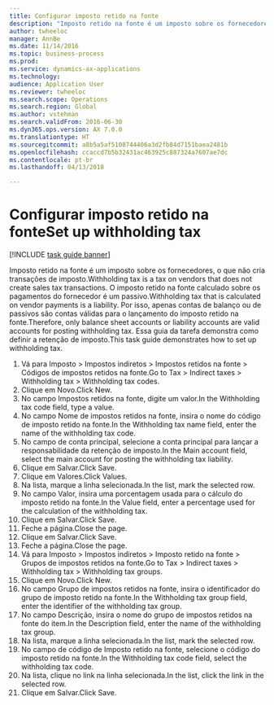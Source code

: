 ```yaml
--- 
title: Configurar imposto retido na fonte
description: "Imposto retido na fonte é um imposto sobre os fornecedores, o que não cria transações de imposto."
author: twheeloc
manager: AnnBe
ms.date: 11/14/2016
ms.topic: business-process
ms.prod: 
ms.service: dynamics-ax-applications
ms.technology: 
audience: Application User
ms.reviewer: twheeloc
ms.search.scope: Operations
ms.search.region: Global
ms.author: vstehman
ms.search.validFrom: 2016-06-30
ms.dyn365.ops.version: AX 7.0.0
ms.translationtype: HT
ms.sourcegitcommit: a8b5a5af5108744406a3d2fb84d7151baea2481b
ms.openlocfilehash: ccaccd7b5b32431ac463925c887324a7607ae7dc
ms.contentlocale: pt-br
ms.lasthandoff: 04/13/2018

---
```

# <a name="set-up-withholding-tax"></a><span data-ttu-id="33cd1-103">Configurar imposto retido na fonte</span><span class="sxs-lookup"><span data-stu-id="33cd1-103">Set up withholding tax</span></span>

[!INCLUDE [task guide banner](../../includes/task-guide-banner.md)]

<span data-ttu-id="33cd1-104">Imposto retido na fonte é um imposto sobre os fornecedores, o que não cria transações de imposto.</span><span class="sxs-lookup"><span data-stu-id="33cd1-104">Withholding tax is a tax on vendors that does not create sales tax transactions.</span></span> <span data-ttu-id="33cd1-105">O imposto retido na fonte calculado sobre os pagamentos do fornecedor é um passivo.</span><span class="sxs-lookup"><span data-stu-id="33cd1-105">Withholding tax that is calculated on vendor payments is a liability.</span></span> <span data-ttu-id="33cd1-106">Por isso, apenas contas de balanço ou de passivos são contas válidas para o lançamento do imposto retido na fonte.</span><span class="sxs-lookup"><span data-stu-id="33cd1-106">Therefore, only balance sheet accounts or liability accounts are valid accounts for posting withholding tax.</span></span> <span data-ttu-id="33cd1-107">Essa guia da tarefa demonstra como definir a retenção de imposto.</span><span class="sxs-lookup"><span data-stu-id="33cd1-107">This task guide demonstrates how to set up withholding tax.</span></span>

1. <span data-ttu-id="33cd1-108">Vá para Imposto > Impostos indiretos > Impostos retidos na fonte > Códigos de impostos retidos na fonte.</span><span class="sxs-lookup"><span data-stu-id="33cd1-108">Go to Tax > Indirect taxes > Withholding tax > Withholding tax codes.</span></span>
2. <span data-ttu-id="33cd1-109">Clique em Novo.</span><span class="sxs-lookup"><span data-stu-id="33cd1-109">Click New.</span></span>
3. <span data-ttu-id="33cd1-110">No campo Impostos retidos na fonte, digite um valor.</span><span class="sxs-lookup"><span data-stu-id="33cd1-110">In the Withholding tax code field, type a value.</span></span>
4. <span data-ttu-id="33cd1-111">No campo Nome de impostos retidos na fonte, insira o nome do código de imposto retido na fonte.</span><span class="sxs-lookup"><span data-stu-id="33cd1-111">In the Withholding tax name field, enter the name of the withholding tax code.</span></span>
5. <span data-ttu-id="33cd1-112">No campo de conta principal, selecione a conta principal para lançar a responsabilidade da retenção de imposto.</span><span class="sxs-lookup"><span data-stu-id="33cd1-112">In the Main account field, select the main account for posting the withholding tax liability.</span></span>
6. <span data-ttu-id="33cd1-113">Clique em Salvar.</span><span class="sxs-lookup"><span data-stu-id="33cd1-113">Click Save.</span></span>
7. <span data-ttu-id="33cd1-114">Clique em Valores.</span><span class="sxs-lookup"><span data-stu-id="33cd1-114">Click Values.</span></span>
8. <span data-ttu-id="33cd1-115">Na lista, marque a linha selecionada.</span><span class="sxs-lookup"><span data-stu-id="33cd1-115">In the list, mark the selected row.</span></span>
9. <span data-ttu-id="33cd1-116">No campo Valor, insira uma porcentagem usada para o cálculo do imposto retido na fonte.</span><span class="sxs-lookup"><span data-stu-id="33cd1-116">In the Value field, enter a percentage used for the calculation of the withholding tax.</span></span>
10. <span data-ttu-id="33cd1-117">Clique em Salvar.</span><span class="sxs-lookup"><span data-stu-id="33cd1-117">Click Save.</span></span>
11. <span data-ttu-id="33cd1-118">Feche a página.</span><span class="sxs-lookup"><span data-stu-id="33cd1-118">Close the page.</span></span>
12. <span data-ttu-id="33cd1-119">Clique em Salvar.</span><span class="sxs-lookup"><span data-stu-id="33cd1-119">Click Save.</span></span>
13. <span data-ttu-id="33cd1-120">Feche a página.</span><span class="sxs-lookup"><span data-stu-id="33cd1-120">Close the page.</span></span>
14. <span data-ttu-id="33cd1-121">Vá para Imposto > Impostos indiretos > Imposto retido na fonte > Grupos de impostos retidos na fonte.</span><span class="sxs-lookup"><span data-stu-id="33cd1-121">Go to Tax > Indirect taxes > Withholding tax > Withholding tax groups.</span></span>
15. <span data-ttu-id="33cd1-122">Clique em Novo.</span><span class="sxs-lookup"><span data-stu-id="33cd1-122">Click New.</span></span>
16. <span data-ttu-id="33cd1-123">No campo Grupo de impostos retidos na fonte, insira o identificador do grupo de imposto retido na fonte.</span><span class="sxs-lookup"><span data-stu-id="33cd1-123">In the Withholding tax group field, enter the identifier of the withholding tax group.</span></span>
17. <span data-ttu-id="33cd1-124">No campo Descrição, insira o nome do grupo de impostos retidos na fonte do item.</span><span class="sxs-lookup"><span data-stu-id="33cd1-124">In the Description field, enter the name of the withholding tax group.</span></span>
18. <span data-ttu-id="33cd1-125">Na lista, marque a linha selecionada.</span><span class="sxs-lookup"><span data-stu-id="33cd1-125">In the list, mark the selected row.</span></span>
19. <span data-ttu-id="33cd1-126">No campo de código de Imposto retido na fonte, selecione o código do imposto retido na fonte.</span><span class="sxs-lookup"><span data-stu-id="33cd1-126">In the Withholding tax code field, select the withholding tax code.</span></span>
20. <span data-ttu-id="33cd1-127">Na lista, clique no link na linha selecionada.</span><span class="sxs-lookup"><span data-stu-id="33cd1-127">In the list, click the link in the selected row.</span></span>
21. <span data-ttu-id="33cd1-128">Clique em Salvar.</span><span class="sxs-lookup"><span data-stu-id="33cd1-128">Click Save.</span></span>



